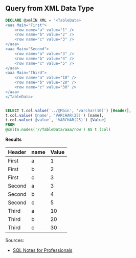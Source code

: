 ## Query from XML Data Type
```sql
DECLARE @xmlIN XML = '<TableData>
<aaa Main="First">
    <row name="a" value="1" />
    <row name="b" value="2" />
    <row name="c" value="3" />
</aaa>
<aaa Main="Second">
    <row name="a" value="3" />
    <row name="b" value="4" />
    <row name="c" value="5" />
</aaa>
<aaa Main="Third">
    <row name="a" value="10" />
    <row name="b" value="20" />
    <row name="c" value="30" />
</aaa>
</TableData>'


SELECT t.col.value('../@Main', 'varchar(10)') [Header],
t.col.value('@name', 'VARCHAR(25)') [name],
t.col.value('@value', 'VARCHAR(25)') [Value]
FROM
@xmlIn.nodes('//TableData/aaa/row') AS t (col)
```
**Results**

| Header  | name | Value |
|---------|------|-------|
| First   | a    | 1     |
| First   | b    | 2     |
| First   | c    | 3     |
| Second  | a    | 3     |
| Second  | b    | 4     |
| Second  | c    | 5     |
| Third   | a    | 10    |
| Third   | b    | 20    |
| Third   | c    | 30    |


Sources:
* [SQL Notes for Professionals](https://goalkicker.com/SQLBook)
